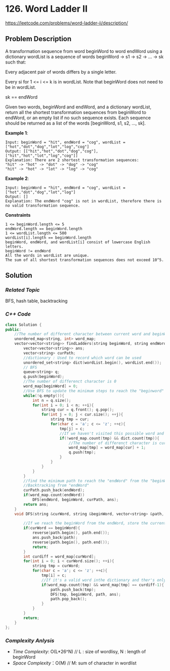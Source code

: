 # 126. Word Ladder II
https://leetcode.com/problems/word-ladder-ii/description/

## Problem Description

A transformation sequence from word beginWord to word endWord using a dictionary wordList is a sequence of words beginWord -> s1 -> s2 -> ... -> sk such that:

Every adjacent pair of words differs by a single letter.

Every si for 1 <= i <= k is in wordList. Note that beginWord does not need to be in wordList.

sk == endWord

Given two words, beginWord and endWord, and a dictionary wordList, return all the shortest transformation sequences from beginWord to endWord, or an empty list if no such sequence exists. Each sequence should be returned as a list of the words [beginWord, s1, s2, ..., sk].



**Example 1**:
```
Input: beginWord = "hit", endWord = "cog", wordList = ["hot","dot","dog","lot","log","cog"]
Output: [["hit","hot","dot","dog","cog"],["hit","hot","lot","log","cog"]]
Explanation: There are 2 shortest transformation sequences:
"hit" -> "hot" -> "dot" -> "dog" -> "cog"
"hit" -> "hot" -> "lot" -> "log" -> "cog"
```
**Example 2**:
```
Input: beginWord = "hit", endWord = "cog", wordList = ["hot","dot","dog","lot","log"]
Output: []
Explanation: The endWord "cog" is not in wordList, therefore there is no valid transformation sequence.
```


**Constraints**
```
1 <= beginWord.length <= 5
endWord.length == beginWord.length
1 <= wordList.length <= 500
wordList[i].length == beginWord.length
beginWord, endWord, and wordList[i] consist of lowercase English letters.
beginWord != endWord
All the words in wordList are unique.
The sum of all shortest transformation sequences does not exceed 10^5.
```

## Solution

### _Related Topic_
   BFS, hash table, backtracking

### _C++ Code_
```cpp
class Solution {
public:
    //The number of different character between current word and beginWord
    unordered_map<string, int> word_map;
    vector<vector<string>> findLadders(string beginWord, string endWord, vector<string>& wordList) {
        vector<vector<string>> ans;
        vector<string> curPath;
        //dictionary : Used to record which word can be used
        unordered_set<string> dict(wordList.begin(), wordList.end());
        // BFS
        queue<string> q;
        q.push(beginWord);
        //The number of differenct character is 0 
        word_map[beginWord] = 0;
        //Use BFS to update the minimum steps to reach the "beginword" from the string in dictionary
        while(!q.empty()){
            int n = q.size();
            for(int i = 0; i < n; ++i){
                string cur = q.front(); q.pop();
                for(int j = 0; j < cur.size(); ++j){
                    string tmp = cur;
                    for(char c = 'a'; c <= 'z'; ++c){
                        tmp[j] = c;
                        //If we haven't visited this possible word and it exists in the dictionary
                        if(!word_map.count(tmp) && dict.count(tmp)){
                            //The number of differenct character is current word's count + 1
                            word_map[tmp] = word_map[cur] + 1;
                            q.push(tmp);
                        }
                    }
                }
            }
        }
        //find the minimum path to reach the "endWord" from the "beginWord.
        //Backtracking from "endWord"
        curPath.push_back(endWord);
        if(word_map.count(endWord))
            DFS(endWord, beginWord, curPath, ans);
        return ans;
    }
    void DFS(string &curWord, string &beginWord, vector<string> &path, vector<vector<string>>& ans){
        
        //If we reach the beginWord from the endWord, store the current path 
        if(curWord == beginWord){
            reverse(path.begin(), path.end());
            ans.push_back(path);
            reverse(path.begin(), path.end());
            return;
        }
        int curdiff = word_map[curWord];
        for(int i = 0; i < curWord.size(); ++i){
            string tmp = curWord;
            for(char c = 'a'; c <= 'z'; ++c){
                tmp[i] = c;
                //If it's a valid word inthe dictionary and ther's only one character is different from the curWord, meaning that it's a possible path to reach the beginWord
                if(word_map.count(tmp) && word_map[tmp] == curdiff-1){
                    path.push_back(tmp);
                    DFS(tmp, beginWord, path, ans);
                    path.pop_back();
                }
            }   
        }
        return;
    }
};
```

### _Complexity Anlysis_
- _Time Complexity_: O(L*26^N) // L : size of wordlisy, N : length of beginWord
- _Space Complexity_：O(M) // M: sum of character in wordlist
